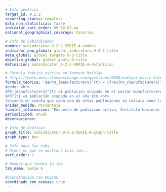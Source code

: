```yaml
---
# Info genérica
target_id: 9.2.2
reporting_status: complete
data_non_statistical: false
indicator_sort_order: 09-02-02-aa
national_geographical_coverage: Canarias

# Info de Subindicador
nombre: subindicator.9-2-2-SERIE-A-nombre
indicador_onu_global: global_indicators.9-2-2-title
meta_global: global_targets.9-2-title
objetivo_global: global_goals.9-title
definicion: subindicator.9-2-2-SERIE-A-definicion

# Fórmula teórica escrita en formato MathJax
# https://math.meta.stackexchange.com/questions/5020/mathjax-basic-tutorial-and-quick-reference
formula_teorica: '$$PPO_{manufacturero}^{t} = \frac{PO_{manufacturero}^{t}}{PO^{t}} \cdot 100$$ <br>
donde: <br>
$PO_{manufacturero}^{t} =$ población ocupada en el sector manufacturero (sección C de la CNAE-2009) en el año $t$ <br>
$PO^{t} =$ población ocupada en el año $t$ <br>
teniendo en cuenta que cada una de estas poblaciones se calcula como la media aritmética de los cuatro trimestres del año'
unidad_medida: Porcentaje
fuentes_informacion: "Encuesta de población activa, Instituto Nacional de Estadística (INE)"
periodicidad: Anual
observaciones: 

# Info de Gráficas
graph_title: subindicator.9-2-2-SERIE-A-graph-title
graph_type: bar

# Info para las tabs
# Orden en que se mostrará esta tab...
sort_order: 1

# Nombre que tendrá la tab
tab_name: Serie A

#Coordinación con OCECAS
coordinado_con_ocecas: true
---
```


